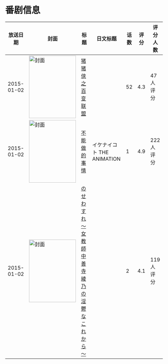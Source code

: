 # 番剧信息

|放送日期|封面|标题|日文标题|话数|评分|评分人数|
|---|---|---|---|---|---|---|
|2015-01-02|<img src="https://lain.bgm.tv/pic/cover/c/d1/df/208072_YsWSz.jpg" alt="封面" style="width:150px;height:200px;object-fit:cover;">|[猪猪侠之百变联盟](https://bangumi.tv/subject/208072)||52|4.3|47人评分|
|2015-01-02|<img src="https://bangumi.tv/img/no_icon_subject.png" alt="封面" style="width:150px;height:200px;object-fit:cover;">|[不能做的事情](https://bangumi.tv/subject/121038)|イケナイコト THE ANIMATION|1|4.9|222人评分|
|2015-01-02|<img src="https://bangumi.tv/img/no_icon_subject.png" alt="封面" style="width:150px;height:200px;object-fit:cover;">|[のせわすれ ～女教師中善寺綾乃の淫鬱なこれから～](https://bangumi.tv/subject/121039)||2|4.1|119人评分|

